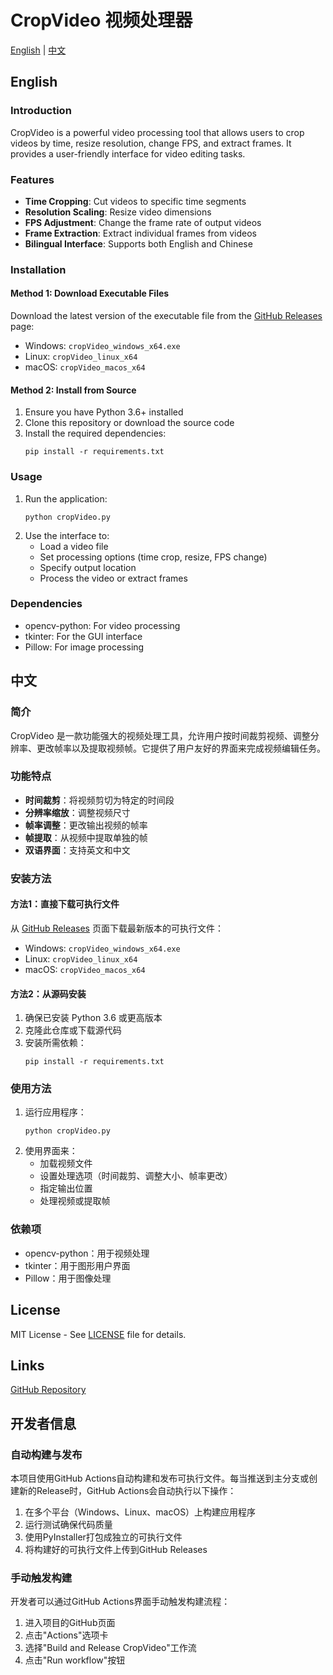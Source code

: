 # CropVideo 视频处理器

[English](#english) | [中文](#chinese)

<a name="english"></a>
## English

### Introduction
CropVideo is a powerful video processing tool that allows users to crop videos by time, resize resolution, change FPS, and extract frames. It provides a user-friendly interface for video editing tasks.

### Features
- **Time Cropping**: Cut videos to specific time segments
- **Resolution Scaling**: Resize video dimensions
- **FPS Adjustment**: Change the frame rate of output videos
- **Frame Extraction**: Extract individual frames from videos
- **Bilingual Interface**: Supports both English and Chinese

### Installation

#### Method 1: Download Executable Files
Download the latest version of the executable file from the [GitHub Releases](https://github.com/dependon/CropVideo/releases) page:

- Windows: `cropVideo_windows_x64.exe`
- Linux: `cropVideo_linux_x64`
- macOS: `cropVideo_macos_x64`

#### Method 2: Install from Source
1. Ensure you have Python 3.6+ installed
2. Clone this repository or download the source code
3. Install the required dependencies:
   ```
   pip install -r requirements.txt
   ```

### Usage
1. Run the application:
   ```
   python cropVideo.py
   ```
2. Use the interface to:
   - Load a video file
   - Set processing options (time crop, resize, FPS change)
   - Specify output location
   - Process the video or extract frames

### Dependencies
- opencv-python: For video processing
- tkinter: For the GUI interface
- Pillow: For image processing

<a name="chinese"></a>
## 中文

### 简介
CropVideo 是一款功能强大的视频处理工具，允许用户按时间裁剪视频、调整分辨率、更改帧率以及提取视频帧。它提供了用户友好的界面来完成视频编辑任务。

### 功能特点
- **时间裁剪**：将视频剪切为特定的时间段
- **分辨率缩放**：调整视频尺寸
- **帧率调整**：更改输出视频的帧率
- **帧提取**：从视频中提取单独的帧
- **双语界面**：支持英文和中文

### 安装方法

#### 方法1：直接下载可执行文件
从 [GitHub Releases](https://github.com/dependon/CropVideo/releases) 页面下载最新版本的可执行文件：

- Windows: `cropVideo_windows_x64.exe`
- Linux: `cropVideo_linux_x64`
- macOS: `cropVideo_macos_x64`

#### 方法2：从源码安装
1. 确保已安装 Python 3.6 或更高版本
2. 克隆此仓库或下载源代码
3. 安装所需依赖：
   ```
   pip install -r requirements.txt
   ```

### 使用方法
1. 运行应用程序：
   ```
   python cropVideo.py
   ```
2. 使用界面来：
   - 加载视频文件
   - 设置处理选项（时间裁剪、调整大小、帧率更改）
   - 指定输出位置
   - 处理视频或提取帧

### 依赖项
- opencv-python：用于视频处理
- tkinter：用于图形用户界面
- Pillow：用于图像处理

## License
MIT License - See [LICENSE](LICENSE) file for details.

## Links
[GitHub Repository](https://github.com/dependon/CropVideo)

## 开发者信息

### 自动构建与发布

本项目使用GitHub Actions自动构建和发布可执行文件。每当推送到主分支或创建新的Release时，GitHub Actions会自动执行以下操作：

1. 在多个平台（Windows、Linux、macOS）上构建应用程序
2. 运行测试确保代码质量
3. 使用PyInstaller打包成独立的可执行文件
4. 将构建好的可执行文件上传到GitHub Releases

### 手动触发构建

开发者可以通过GitHub Actions界面手动触发构建流程：

1. 进入项目的GitHub页面
2. 点击"Actions"选项卡
3. 选择"Build and Release CropVideo"工作流
4. 点击"Run workflow"按钮
